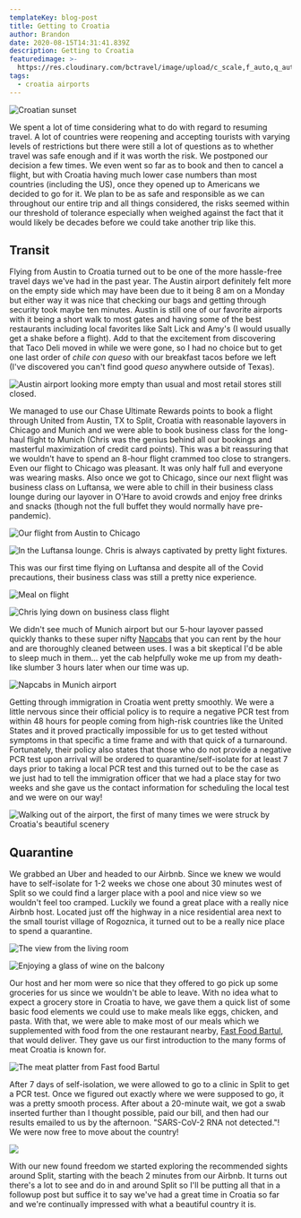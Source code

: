 ```yaml
---
templateKey: blog-post
title: Getting to Croatia
author: Brandon
date: 2020-08-15T14:31:41.839Z
description: Getting to Croatia
featuredimage: >-
  https://res.cloudinary.com/bctravel/image/upload/c_scale,f_auto,q_auto,w_1080/v1598269458/getting%20to%20croatia/IMG_6859_oc5lyu.jpg
tags:
  - croatia airports
---
```

![Croatian sunset](https://res.cloudinary.com/bctravel/image/upload/c_scale,f_auto,q_auto,w_1080/v1598269458/getting%20to%20croatia/IMG_6859_oc5lyu.jpg "Croatian sunset")

We spent a lot of time considering what to do with regard to resuming travel. A lot of countries were reopening and accepting tourists with varying levels of restrictions but there were still a lot of questions as to whether travel was safe enough and if it was worth the risk. We postponed our decision a few times. We even went so far as to book and then to cancel a flight, but with Croatia having much lower case numbers than most countries (including the US), once they opened up to Americans we decided to go for it. We plan to be as safe and responsible as we can throughout our entire trip and all things considered, the risks seemed within our threshold of tolerance especially when weighed against the fact that it would likely be decades before we could take another trip like this.

## Transit

Flying from Austin to Croatia turned out to be one of the more hassle-free travel days we've had in the past year. The Austin airport definitely felt more on the empty side which may have been due to it being 8 am on a Monday but either way it was nice that checking our bags and getting through security took maybe ten minutes. Austin is still one of our favorite airports with it being a short walk to most gates and having some of the best restaurants including local favorites like Salt Lick and Amy's (I would usually get a shake before a flight). Add to that the excitement from discovering that Taco Deli moved in while we were gone, so I had no choice but to get one last order of *chile con queso* with our breakfast tacos before we left (I've discovered you can't find good *queso* anywhere outside of Texas).

![Austin airport looking more empty than usual and most retail stores still closed.](https://res.cloudinary.com/bctravel/image/upload/c_scale,f_auto,q_auto,w_1080/v1598269437/getting%20to%20croatia/20200821_154041-COLLAGE_ryuzg3.jpg "Austin airport looking more empty than usual and most retail stores still closed.")

We managed to use our Chase Ultimate Rewards points to book a flight through United from Austin, TX to Split, Croatia with reasonable layovers in Chicago and Munich and we were able to book business class for the long-haul flight to Munich (Chris was the genius behind all our bookings and masterful maximization of credit card points). This was a bit reassuring that we wouldn't have to spend an 8-hour flight crammed too close to strangers. Even our flight to Chicago was pleasant. It was only half full and everyone was wearing masks. Also once we got to Chicago, since our next flight was business class on Luftansa, we were able to chill in their business class lounge during our layover in O'Hare to avoid crowds and enjoy free drinks and snacks (though not the full buffet they would normally have pre-pandemic).

![Our flight from Austin to Chicago](https://res.cloudinary.com/bctravel/image/upload/c_scale,f_auto,q_auto,w_1080/v1598269430/getting%20to%20croatia/IMG_20200727_105731_uipcoy.jpg "Our flight from Austin to Chicago")

![In the Luftansa lounge. Chris is always captivated by pretty light fixtures.](https://res.cloudinary.com/bctravel/image/upload/c_scale,f_auto,q_auto,w_1080/v1598269445/getting%20to%20croatia/IMG_6824-COLLAGE_qoqtlx.jpg "In the Luftansa lounge. Chris is always captivated by pretty light fixtures.")

This was our first time flying on Luftansa and despite all of the Covid precautions, their business class was still a pretty nice experience.

![Meal on flight](https://res.cloudinary.com/bctravel/image/upload/c_scale,f_auto,q_auto,w_1080/v1598269452/getting%20to%20croatia/IMG_6840_k38az7.jpg "Luftansa's reduced menu options were still delicious")

![Chris lying down on business class flight](https://res.cloudinary.com/bctravel/image/upload/c_scale,f_auto,q_auto,w_1080/v1598269426/getting%20to%20croatia/IMG_20200728_030308_fvw2qs.jpg "Chris was able to get quite comfy")

We didn't see much of Munich airport but our 5-hour layover passed quickly thanks to these super nifty [Napcabs](https://www.napcabs.com/) that you can rent by the hour and are thoroughly cleaned between uses. I was a bit skeptical I'd be able to sleep much in them... yet the cab helpfully woke me up from my death-like slumber 3 hours later when our time was up.

![Napcabs in Munich airport](https://res.cloudinary.com/bctravel/image/upload/c_scale,f_auto,q_auto,w_1080/v1598269561/getting%20to%20croatia/IMG_20200728_091900-COLLAGE_xkd0ee.jpg "We each got our own Napcab since the beds were a bit too small for two people")

Getting through immigration in Croatia went pretty smoothly. We were a little nervous since their official policy is to require a negative PCR test from within 48 hours for people coming from high-risk countries like the United States and it proved practically impossible for us to get tested without symptoms in that specific a time frame and with that quick of a turnaround. Fortunately, their policy also states that those who do not provide a negative PCR test upon arrival will be ordered to quarantine/self-isolate for at least 7 days prior to taking a local PCR test and this turned out to be the case as we just had to tell the immigration officer that we had a place stay for two weeks and she gave us the contact information for scheduling the local test and we were on our way!

![Walking out of the airport, the first of many times we were struck by Croatia's beautiful scenery](https://res.cloudinary.com/bctravel/image/upload/c_scale,f_auto,q_auto,w_1080/v1598539816/getting%20to%20croatia/IMG_20200728_165131_yxgwfi.jpg "Walking out of the airport, the first of many times we were struck by Croatia's beautiful scenery")

## Quarantine

We grabbed an Uber and headed to our Airbnb. Since we knew we would have to self-isolate for 1-2 weeks we chose one about 30 minutes west of Split so we could find a larger place with a pool and nice view so we wouldn't feel too cramped. Luckily we found a great place with a really nice Airbnb host. Located just off the highway in a nice residential area next to the small tourist village of Rogoznica, it turned out to be a really nice place to spend a quarantine.

![The view from the living room](https://res.cloudinary.com/bctravel/image/upload/c_scale,f_auto,q_auto,w_1080/v1598269462/getting%20to%20croatia/IMG_6854_mxrmzb.jpg "The view from the living room")

![Enjoying a glass of wine on the balcony](https://res.cloudinary.com/bctravel/image/upload/c_scale,f_auto,q_auto,w_1080/v1598538463/getting%20to%20croatia/IMG_20200730_193333_1_heicmm.jpg "Enjoying a glass of wine on the balcony")

Our host and her mom were so nice that they offered to go pick up some groceries for us since we wouldn't be able to leave. With no idea what to expect a grocery store in Croatia to have, we gave them a quick list of some basic food elements we could use to make meals like eggs, chicken, and pasta. With that, we were able to make most of our meals which we supplemented with food from the one restaurant nearby, [Fast Food Bartul](https://web.facebook.com/fastfoodbartul/?_rdc=1&_rdr), that would deliver. They gave us our first introduction to the many forms of meat Croatia is known for.

![The meat platter from Fast food Bartul](https://res.cloudinary.com/bctravel/image/upload/c_scale,f_auto,q_auto,w_1080/v1598269442/getting%20to%20croatia/IMG_20200731_161712_tdjpzw.jpg "The meat platter from Fast food Bartul")

After 7 days of self-isolation, we were allowed to go to a clinic in Split to get a PCR test. Once we figured out exactly where we were supposed to go, it was a pretty smooth process. After about a 20-minute wait, we got a swab inserted further than I thought possible, paid our bill, and then had our results emailed to us by the afternoon. "SARS-CoV-2 RNA not detected."! We were now free to move about the country!

![](https://res.cloudinary.com/bctravel/image/upload/c_scale,f_auto,q_auto,w_1080/v1598269445/getting%20to%20croatia/IMG_20200731_195437_rdmxo9.jpg)

With our new found freedom we started exploring the recommended sights around Split, starting with the beach 2 minutes from our Airbnb. It turns out there's a lot to see and do in and around Split so I'll be putting all that in a followup post but suffice it to say we've had a great time in Croatia so far and we're continually impressed with what a beautiful country it is.
